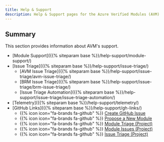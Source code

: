 ```yaml
---
title: Help & Support
description: Help & Support pages for the Azure Verified Modules (AVM) program
---
```


## Summary

This section provides information about AVM's support.

- [Module Support]({{% siteparam base %}}/help-support/module-support/)
- [Issue Triage]({{% siteparam base %}}/help-support/issue-triage/)
  - [AVM Issue Triage]({{% siteparam base %}}/help-support/issue-triage/avm-issue-triage/)
  - [BRM Issue Triage]({{% siteparam base %}}/help-support/issue-triage/brm-issue-triage/)
  - [Issue Triage Automation]({{% siteparam base %}}/help-support/issue-triage/issue-triage-automation/)
- [Telemetry]({{% siteparam base %}}/help-support/telemetry/)
- [GitHub Links]({{% siteparam base %}}/help-support/gh-links/)
  - {{% icon icon="fa-brands fa-github" %}} [Create GitHub Issue](https://github.com/Azure/Azure-Verified-Modules/issues)
  - {{% icon icon="fa-brands fa-github" %}} [Propose a New Module](https://aka.ms/AVM/ModuleProposal)
  - {{% icon icon="fa-brands fa-github" %}} [Module Triage (Project)](https://aka.ms/AVM/ModuleTriage)
  - {{% icon icon="fa-brands fa-github" %}} [Module Issues (Project)](https://aka.ms/AVM/ModuleIssues)
  - {{% icon icon="fa-brands fa-github" %}} [Issue Triage (Project)](https://aka.ms/AVM/IssueTriage)
